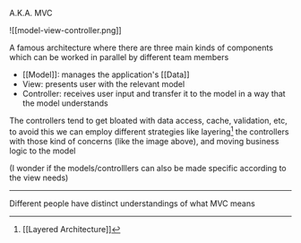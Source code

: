A.K.A. MVC

![[model-view-controller.png]]

A famous architecture where there are three main kinds of components which can be worked in parallel by different team members

- [[Model]]: manages the application's [[Data]]
- View: presents user with the relevant model
- Controller: receives user input and transfer it to the model in a way that the model understands
 
The controllers tend to get bloated with data access, cache, validation, etc, to avoid this we can employ different strategies like layering[^1] the controllers with those kind of concerns (like the image above), and moving business logic to the model

(I wonder if the models/controlllers can also be made specific according to the view needs)

[^1]: [[Layered Architecture]]

---

Different people have distinct understandings of what MVC means